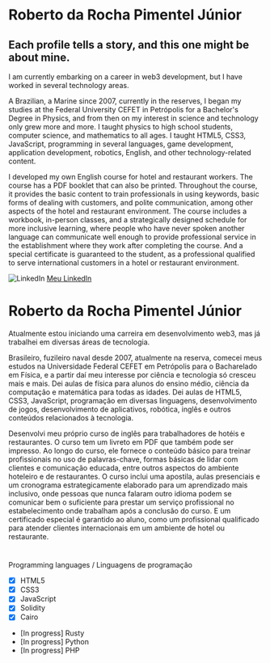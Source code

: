# **Roberto da Rocha Pimentel Júnior**
## Each profile tells a story, and this one might be about mine.

I am currently embarking on a career in web3 development, but I have worked in several technology areas.

A Brazilian, a Marine since 2007, currently in the reserves, I began my studies at the Federal University CEFET in Petrópolis for a Bachelor's Degree in Physics, and from then on my interest in science and technology only grew more and more. I taught physics to high school students, computer science, and mathematics to all ages. I taught HTML5, CSS3, JavaScript, programming in several languages, game development, application development, robotics, English, and other technology-related content.

I developed my own English course for hotel and restaurant workers. The course has a PDF booklet that can also be printed. Throughout the course, it provides the basic content to train professionals in using keywords, basic forms of dealing with customers, and polite communication, among other aspects of the hotel and restaurant environment. The course includes a workbook, in-person classes, and a strategically designed schedule for more inclusive learning, where people who have never spoken another language can communicate well enough to provide professional service in the establishment where they work after completing the course. And a special certificate is guaranteed to the student, as a professional qualified to serve international customers in a hotel or restaurant environment.

![LinkedIn](https://www.google.com.br/url?sa=i&url=https%3A%2F%2Fwww.flaticon.com%2Fbr%2Ficone-gratis%2Flinkedin_174857&psig=AOvVaw32burn1KHtdXdIZAXs4zqa&ust=1725842311664000&source=images&cd=vfe&opi=89978449&ved=0CBQQjRxqFwoTCNi11f61sogDFQAAAAAdAAAAABAE) [Meu LinkedIn](https://www.linkedin.com/in/robertoblockchainresources/)


#                                                                                                                                                                                         


# **Roberto da Rocha Pimentel Júnior**

Atualmente estou iniciando uma carreira em desenvolvimento web3, mas já trabalhei em diversas áreas de tecnologia.

Brasileiro, fuzileiro naval desde 2007, atualmente na reserva, comecei meus estudos na Universidade Federal CEFET em Petrópolis para o Bacharelado em Física, e a partir daí meu interesse por ciência e tecnologia só cresceu mais e mais. Dei aulas de física para alunos do ensino médio, ciência da computação e matemática para todas as idades. Dei aulas de HTML5, CSS3, JavaScript, programação em diversas linguagens, desenvolvimento de jogos, desenvolvimento de aplicativos, robótica, inglês e outros conteúdos relacionados à tecnologia.

Desenvolvi meu próprio curso de inglês para trabalhadores de hotéis e restaurantes. O curso tem um livreto em PDF que também pode ser impresso. Ao longo do curso, ele fornece o conteúdo básico para treinar profissionais no uso de palavras-chave, formas básicas de lidar com clientes e comunicação educada, entre outros aspectos do ambiente hoteleiro e de restaurantes. O curso inclui uma apostila, aulas presenciais e um cronograma estrategicamente elaborado para um aprendizado mais inclusivo, onde pessoas que nunca falaram outro idioma podem se comunicar bem o suficiente para prestar um serviço profissional no estabelecimento onde trabalham após a conclusão do curso. E um certificado especial é garantido ao aluno, como um profissional qualificado para atender clientes internacionais em um ambiente de hotel ou restaurante.


#                                                                                                                                                                                         

Programming languages / Linguagens de programação

- [x] HTML5
- [x] CSS3
- [x] JavaScript
- [x] Solidity
- [x] Cairo
- [In progress] Rusty
- [In progress] Python
- [In progress] PHP
